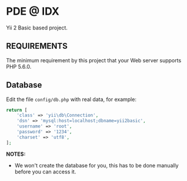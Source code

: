 # PDE @ IDX

Yii 2 Basic based project.

## REQUIREMENTS

The minimum requirement by this project that your Web server supports PHP 5.6.0.

## Database

Edit the file `config/db.php` with real data, for example:

```php
return [
    'class' => 'yii\db\Connection',
    'dsn' => 'mysql:host=localhost;dbname=yii2basic',
    'username' => 'root',
    'password' => '1234',
    'charset' => 'utf8',
];
```
**NOTES:**
- We won't create the database for you, this has to be done manually before you can access it.
